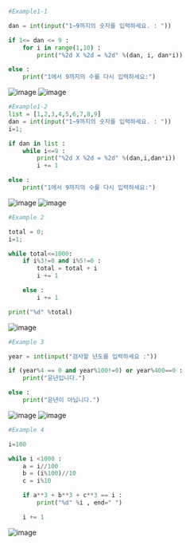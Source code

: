 ```py
#Example1-1

dan = int(input("1~9까지의 숫자를 입력하세요. : "))

if 1<= dan <= 9 :
    for i in range(1,10) :
        print("%2d X %2d = %2d" %(dan, i, dan*i))

else :
    print("1에서 9까지의 수를 다시 입력하세요:")
```
![image](https://user-images.githubusercontent.com/114458636/235449269-6987673e-885e-4397-b02d-665a58c94d13.png)
![image](https://user-images.githubusercontent.com/114458636/235449306-c93cf6b9-e272-4362-aa80-da6a36dbf09b.png)

```py
#Example1-2
list = [1,2,3,4,5,6,7,8,9]
dan = int(input("1~9까지의 숫자를 입력하세요. : "))
i=1;

if dan in list :
    while i<=9 :
        print("%2d X %2d = %2d" %(dan,i,dan*i))
        i += 1

else :
    print("1에서 9까지의 수를 다시 입력하세요:")
```
![image](https://user-images.githubusercontent.com/114458636/235449918-6d7a850c-29df-452f-b9b5-f070e57195b9.png)
![image](https://user-images.githubusercontent.com/114458636/235449944-7458924e-7632-43f2-9aee-d5f9a124e9a5.png)

```py
#Example 2

total = 0;
i=1;

while total<=1000:
    if i%3!=0 and i%5!=0 :
        total = total + i
        i += 1

    else :
        i += 1

print("%d" %total)
```
![image](https://user-images.githubusercontent.com/114458636/235451112-c6190845-dd57-4085-b6a5-f14c7aecc893.png)

```py
#Example 3

year = int(input("검사할 년도를 입력하세요 :"))

if (year%4 == 0 and year%100!=0) or year%400==0 :
    print("윤년입니다.")

else :
    print("윤년이 아닙니다.")
```
![image](https://user-images.githubusercontent.com/114458636/235452105-35ad4716-279f-4562-8fd9-04ef9fd77d32.png)
![image](https://user-images.githubusercontent.com/114458636/235452142-7d3ffdf7-e07b-45ea-8d17-56d755def9ab.png)

```py
#Example 4

i=100

while i <1000 :
    a = i//100
    b = (i%100)//10
    c = i%10

    if a**3 + b**3 + c**3 == i :
        print("%d" %i , end=" ")

    i += 1
```    
![image](https://user-images.githubusercontent.com/114458636/235453397-8be48876-1ec2-4b55-8889-bce5e9f360ff.png)
